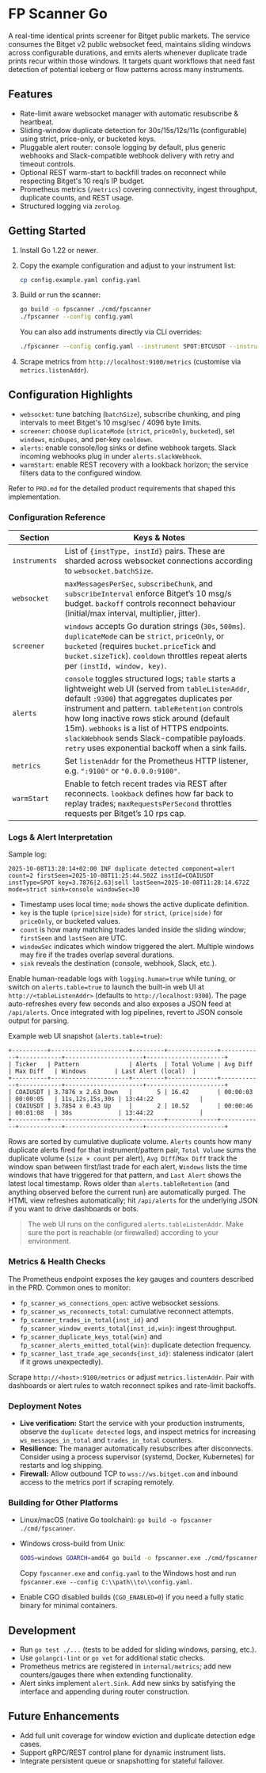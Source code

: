 # FP Scanner Go

A real-time identical prints screener for Bitget public markets. The service
consumes the Bitget v2 public websocket feed, maintains sliding windows across
configurable durations, and emits alerts whenever duplicate trade prints recur
within those windows. It targets quant workflows that need fast detection of
potential iceberg or flow patterns across many instruments.

## Features

- Rate-limit aware websocket manager with automatic resubscribe & heartbeat.
- Sliding-window duplicate detection for 30s/15s/12s/11s (configurable) using
  strict, price-only, or bucketed keys.
- Pluggable alert router: console logging by default, plus generic webhooks and
  Slack-compatible webhook delivery with retry and timeout controls.
- Optional REST warm-start to backfill trades on reconnect while respecting
  Bitget's 10 req/s IP budget.
- Prometheus metrics (`/metrics`) covering connectivity, ingest throughput,
  duplicate counts, and REST usage.
- Structured logging via `zerolog`.

## Getting Started

1. Install Go 1.22 or newer.
2. Copy the example configuration and adjust to your instrument list:

   ```bash
   cp config.example.yaml config.yaml
   ```

3. Build or run the scanner:

   ```bash
   go build -o fpscanner ./cmd/fpscanner
   ./fpscanner --config config.yaml
   ```

   You can also add instruments directly via CLI overrides:

   ```bash
   ./fpscanner --config config.yaml --instrument SPOT:BTCUSDT --instrument SPOT:ETHUSDT
   ```

4. Scrape metrics from `http://localhost:9100/metrics` (customise via
   `metrics.listenAddr`).

## Configuration Highlights

- `websocket`: tune batching (`batchSize`), subscribe chunking, and ping
  intervals to meet Bitget's 10 msg/sec / 4096 byte limits.
- `screener`: choose `duplicateMode` (`strict`, `priceOnly`, `bucketed`), set
  `windows`, `minDupes`, and per-key `cooldown`.
- `alerts`: enable console/log sinks or define webhook targets. Slack incoming
  webhooks plug in under `alerts.slackWebhook`.
- `warmStart`: enable REST recovery with a lookback horizon; the service filters
  data to the configured window.

Refer to `PRD.md` for the detailed product requirements that shaped this
implementation.

### Configuration Reference

| Section      | Keys & Notes |
|--------------|--------------|
| `instruments` | List of `{instType, instId}` pairs. These are sharded across websocket connections according to `websocket.batchSize`. |
| `websocket`   | `maxMessagesPerSec`, `subscribeChunk`, and `subscribeInterval` enforce Bitget’s 10 msg/s budget. `backoff` controls reconnect behaviour (initial/max interval, multiplier, jitter). |
| `screener`    | `windows` accepts Go duration strings (`30s`, `500ms`). `duplicateMode` can be `strict`, `priceOnly`, or `bucketed` (requires `bucket.priceTick` and `bucket.sizeTick`). `cooldown` throttles repeat alerts per `(instId, window, key)`. |
| `alerts`      | `console` toggles structured logs; `table` starts a lightweight web UI (served from `tableListenAddr`, default `:9300`) that aggregates duplicates per instrument and pattern. `tableRetention` controls how long inactive rows stick around (default 15m). `webhooks` is a list of HTTPS endpoints. `slackWebhook` sends Slack-compatible payloads. `retry` uses exponential backoff when a sink fails. |
| `metrics`     | Set `listenAddr` for the Prometheus HTTP listener, e.g. `":9100"` or `"0.0.0.0:9100"`. |
| `warmStart`   | Enable to fetch recent trades via REST after reconnects. `lookback` defines how far back to replay trades; `maxRequestsPerSecond` throttles requests per Bitget’s 10 rps cap. |

### Logs & Alert Interpretation

Sample log:

```
2025-10-08T13:28:14+02:00 INF duplicate detected component=alert count=2 firstSeen=2025-10-08T11:25:44.502Z instId=COAIUSDT instType=SPOT key=3.7876|2.63|sell lastSeen=2025-10-08T11:28:14.672Z mode=strict sink=console windowSec=30
```

- Timestamp uses local time; `mode` shows the active duplicate definition.
- `key` is the tuple `(price|size|side)` for `strict`, `(price|side)` for `priceOnly`, or bucketed values.
- `count` is how many matching trades landed inside the sliding window; `firstSeen` and `lastSeen` are UTC.
- `windowSec` indicates which window triggered the alert. Multiple windows may fire if the trades overlap several durations.
- `sink` reveals the destination (console, webhook, Slack, etc.).

Enable human-readable logs with `logging.human=true` while tuning, or switch on `alerts.table=true` to launch the built-in web UI at `http://<tableListenAddr>` (defaults to `http://localhost:9300`). The page auto-refreshes every few seconds and also exposes a JSON feed at `/api/alerts`. Once integrated with log pipelines, revert to JSON console output for parsing.

Example web UI snapshot (`alerts.table=true`):

```
+----------+----------------------+---------+--------------+------------+------------+----------------------+----------------------+
| Ticker   | Pattern              | Alerts  | Total Volume | Avg Diff   | Max Diff   | Windows        | Last Alert (local)  |
+----------+----------------------+---------+--------------+------------+------------+----------------------+----------------------+
| COAIUSDT | 3.7876 x 2.63 Down   |       5 | 16.42        | 00:00:03   | 00:00:05   | 11s,12s,15s,30s | 13:44:22             |
| COAIUSDT | 3.7854 x 0.43 Up     |       2 | 10.52        | 00:00:46   | 00:01:08   | 30s             | 13:44:22             |
+----------+----------------------+---------+--------------+------------+------------+----------------------+----------------------+
```

Rows are sorted by cumulative duplicate volume. `Alerts` counts how many duplicate alerts fired for that instrument/pattern pair, `Total Volume` sums the duplicate volume (`size × count` per alert), `Avg Diff`/`Max Diff` track the window span between first/last trade for each alert, `Windows` lists the time windows that have triggered for that pattern, and `Last Alert` shows the latest local timestamp. Rows older than `alerts.tableRetention` (and anything observed before the current run) are automatically purged. The HTML view refreshes automatically; hit `/api/alerts` for the underlying JSON if you want to drive dashboards or bots.

> The web UI runs on the configured `alerts.tableListenAddr`. Make sure the port is reachable (or firewalled) according to your environment.

### Metrics & Health Checks

The Prometheus endpoint exposes the key gauges and counters described in the PRD. Common ones to monitor:

- `fp_scanner_ws_connections_open`: active websocket sessions.
- `fp_scanner_ws_reconnects_total`: cumulative reconnect attempts.
- `fp_scanner_trades_in_total{inst_id}` and `fp_scanner_window_events_total{inst_id,win}`: ingest throughput.
- `fp_scanner_duplicate_keys_total{win}` and `fp_scanner_alerts_emitted_total{win}`: duplicate detection frequency.
- `fp_scanner_last_trade_age_seconds{inst_id}`: staleness indicator (alert if it grows unexpectedly).

Scrape `http://<host>:9100/metrics` or adjust `metrics.listenAddr`. Pair with dashboards or alert rules to watch reconnect spikes and rate-limit backoffs.

### Deployment Notes

- **Live verification:** Start the service with your production instruments, observe the `duplicate detected` logs, and inspect metrics for increasing `ws_messages_in_total` and `trades_in_total` counters.
- **Resilience:** The manager automatically resubscribes after disconnects. Consider using a process supervisor (systemd, Docker, Kubernetes) for restarts and log shipping.
- **Firewall:** Allow outbound TCP to `wss://ws.bitget.com` and inbound access to the metrics port if scraping remotely.

### Building for Other Platforms

- Linux/macOS (native Go toolchain): `go build -o fpscanner ./cmd/fpscanner`.
- Windows cross-build from Unix:
  ```bash
  GOOS=windows GOARCH=amd64 go build -o fpscanner.exe ./cmd/fpscanner
  ```
  Copy `fpscanner.exe` and `config.yaml` to the Windows host and run
  `fpscanner.exe --config C:\\path\\to\\config.yaml`.

- Enable CGO disabled builds (`CGO_ENABLED=0`) if you need a fully static binary for minimal containers.


## Development

- Run `go test ./...` (tests to be added for sliding windows, parsing, etc.).
- Use `golangci-lint` or `go vet` for additional static checks.
- Prometheus metrics are registered in `internal/metrics`; add new counters/gauges
  there when extending functionality.
- Alert sinks implement `alert.Sink`. Add new sinks by satisfying the interface
  and appending during router construction.

## Future Enhancements

- Add full unit coverage for window eviction and duplicate detection edge cases.
- Support gRPC/REST control plane for dynamic instrument lists.
- Integrate persistent queue or snapshotting for stateful failover.
